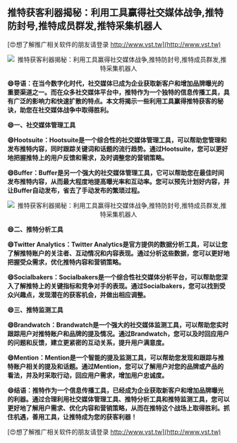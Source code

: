 ## **推特获客利器揭秘：利用工具赢得社交媒体战争,推特防封号,推特成员群发,推特采集机器人**

[😍想了解推广相关软件的朋友请登录 http://www.vst.tw](http://www.vst.tw)

 <center><img src="https://vst.tw/MP4/tuiguang/png/2.png" alt="推特获客利器揭秘：利用工具赢得社交媒体战争,推特防封号,推特成员群发,推特采集机器人"></center>

**😄导语：在当今数字化时代，社交媒体已成为企业获取新客户和增加品牌曝光的重要渠道之一。而在众多社交媒体平台中，推特作为一个独特的信息传播工具，具有广泛的影响力和快速扩散的特点。本文将揭示一些利用工具赢得推特获客的秘诀，助您在社交媒体战争中取得胜利。**

**😄一、社交媒体管理工具**

**😄Hootsuite：Hootsuite是一个综合性的社交媒体管理工具，可以帮助您管理和发布推特内容，同时跟踪关键词和话题的流行趋势。通过Hootsuite，您可以更好地把握推特上的用户反馈和需求，及时调整您的营销策略。**

**😄Buffer：Buffer是另一个强大的社交媒体管理工具，它可以帮助您在最佳时间发布推特内容，从而最大程度地提高曝光率和互动率。您可以预先计划好内容，并让Buffer自动发布，省去了手动发布的繁琐过程。**

 <center><img src="https://vst.tw/MP4/tuiguang/png/7.png" alt="推特获客利器揭秘：利用工具赢得社交媒体战争,推特防封号,推特成员群发,推特采集机器人"></center>

**😄二、推特分析工具**

**😄Twitter Analytics：Twitter Analytics是官方提供的数据分析工具，可以让您了解推特账户的关注者、互动情况和内容表现。通过分析这些数据，您可以更好地把握受众需求，优化推特内容和营销策略。**

**😄Socialbakers：Socialbakers是一个综合性社交媒体分析平台，可以帮助您深入了解推特上的关键指标和竞争对手的表现。通过Socialbakers，您可以找到受众兴趣点，发现潜在的获客机会，并做出相应调整。**

**😄三、推特监测工具**

**😄Brandwatch：Brandwatch是一个强大的社交媒体监测工具，可以帮助您实时跟踪用户对推特账户和品牌的提及情况。通过Brandwatch，您可以及时回应用户的问题和反馈，建立更紧密的互动关系，提升用户满意度。**

**😄Mention：Mention是一个智能的提及监测工具，可以帮助您发现和跟踪与推特账户相关的提及和话题。通过Mention，您可以了解用户对您的品牌或产品的看法，并及时采取行动，回应用户需求，增加用户忠诚度。**

**😄结语：推特作为一个信息传播工具，已经成为企业获取新客户和增加品牌曝光的利器。通过合理利用社交媒体管理工具、推特分析工具和推特监测工具，您可以更好地了解用户需求、优化内容和营销策略，从而在推特这个战场上取得胜利。抓住机遇，善用工具，让推特成为您的获客利器！**

[😍想了解推广相关软件的朋友请登录 http://www.vst.tw](http://www.vst.tw)



